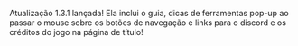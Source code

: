 Atualização 1.3.1 lançada! Ela inclui o guia, dicas de ferramentas pop-up ao passar o mouse sobre os botões de navegação e links para o discord e os créditos do jogo na página de título!

